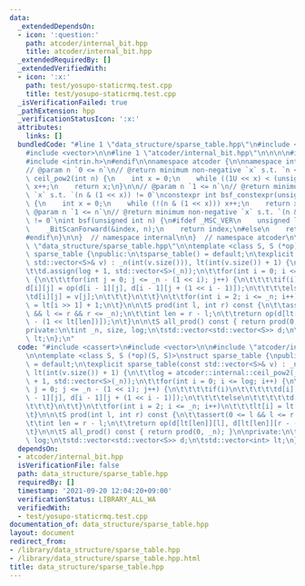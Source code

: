 ```yaml
---
data:
  _extendedDependsOn:
  - icon: ':question:'
    path: atcoder/internal_bit.hpp
    title: atcoder/internal_bit.hpp
  _extendedRequiredBy: []
  _extendedVerifiedWith:
  - icon: ':x:'
    path: test/yosupo-staticrmq.test.cpp
    title: test/yosupo-staticrmq.test.cpp
  _isVerificationFailed: true
  _pathExtension: hpp
  _verificationStatusIcon: ':x:'
  attributes:
    links: []
  bundledCode: "#line 1 \"data_structure/sparse_table.hpp\"\n#include <cassert>\n\
    #include <vector>\n\n#line 1 \"atcoder/internal_bit.hpp\"\n\n\n\n#ifdef _MSC_VER\n\
    #include <intrin.h>\n#endif\n\nnamespace atcoder {\n\nnamespace internal {\n\n\
    // @param n `0 <= n`\n// @return minimum non-negative `x` s.t. `n <= 2**x`\nint\
    \ ceil_pow2(int n) {\n    int x = 0;\n    while ((1U << x) < (unsigned int)(n))\
    \ x++;\n    return x;\n}\n\n// @param n `1 <= n`\n// @return minimum non-negative\
    \ `x` s.t. `(n & (1 << x)) != 0`\nconstexpr int bsf_constexpr(unsigned int n)\
    \ {\n    int x = 0;\n    while (!(n & (1 << x))) x++;\n    return x;\n}\n\n//\
    \ @param n `1 <= n`\n// @return minimum non-negative `x` s.t. `(n & (1 << x))\
    \ != 0`\nint bsf(unsigned int n) {\n#ifdef _MSC_VER\n    unsigned long index;\n\
    \    _BitScanForward(&index, n);\n    return index;\n#else\n    return __builtin_ctz(n);\n\
    #endif\n}\n\n}  // namespace internal\n\n}  // namespace atcoder\n\n\n#line 5\
    \ \"data_structure/sparse_table.hpp\"\n\ntemplate <class S, S (*op)(S, S)>\nstruct\
    \ sparse_table {\npublic:\n\tsparse_table() = default;\n\texplicit sparse_table(const\
    \ std::vector<S>& v) : _n(int(v.size())), lt(int(v.size()) + 1) {\n\t\tlog = atcoder::internal::ceil_pow2(_n);\n\
    \t\td.assign(log + 1, std::vector<S>(_n));\n\t\tfor(int i = 0; i <= log; i++)\
    \ {\n\t\t\tfor(int j = 0; j <= _n - (1 << i); j++) {\n\t\t\t\tif(i)\n\t\t\t\t\t\
    d[i][j] = op(d[i - 1][j], d[i - 1][j + (1 << i - 1)]);\n\t\t\t\telse\n\t\t\t\t\
    \td[i][j] = v[j];\n\t\t\t}\n\t\t}\n\t\tfor(int i = 2; i <= _n; i++)\n\t\t\tlt[i]\
    \ = lt[i >> 1] + 1;\n\t}\n\n\tS prod(int l, int r) const {\n\t\tassert(0 <= l\
    \ && l <= r && r <= _n);\n\t\tint len = r - l;\n\t\treturn op(d[lt[len]][l], d[lt[len]][r\
    \ - (1 << lt[len])]);\n\t}\n\n\tS all_prod() const { return prod(0, _n); }\n\n\
    private:\n\tint _n, size, log;\n\tstd::vector<std::vector<S>> d;\n\tstd::vector<int>\
    \ lt;\n};\n"
  code: "#include <cassert>\n#include <vector>\n\n#include \"atcoder/internal_bit\"\
    \n\ntemplate <class S, S (*op)(S, S)>\nstruct sparse_table {\npublic:\n\tsparse_table()\
    \ = default;\n\texplicit sparse_table(const std::vector<S>& v) : _n(int(v.size())),\
    \ lt(int(v.size()) + 1) {\n\t\tlog = atcoder::internal::ceil_pow2(_n);\n\t\td.assign(log\
    \ + 1, std::vector<S>(_n));\n\t\tfor(int i = 0; i <= log; i++) {\n\t\t\tfor(int\
    \ j = 0; j <= _n - (1 << i); j++) {\n\t\t\t\tif(i)\n\t\t\t\t\td[i][j] = op(d[i\
    \ - 1][j], d[i - 1][j + (1 << i - 1)]);\n\t\t\t\telse\n\t\t\t\t\td[i][j] = v[j];\n\
    \t\t\t}\n\t\t}\n\t\tfor(int i = 2; i <= _n; i++)\n\t\t\tlt[i] = lt[i >> 1] + 1;\n\
    \t}\n\n\tS prod(int l, int r) const {\n\t\tassert(0 <= l && l <= r && r <= _n);\n\
    \t\tint len = r - l;\n\t\treturn op(d[lt[len]][l], d[lt[len]][r - (1 << lt[len])]);\n\
    \t}\n\n\tS all_prod() const { return prod(0, _n); }\n\nprivate:\n\tint _n, size,\
    \ log;\n\tstd::vector<std::vector<S>> d;\n\tstd::vector<int> lt;\n};\n"
  dependsOn:
  - atcoder/internal_bit.hpp
  isVerificationFile: false
  path: data_structure/sparse_table.hpp
  requiredBy: []
  timestamp: '2021-09-20 12:04:20+09:00'
  verificationStatus: LIBRARY_ALL_WA
  verifiedWith:
  - test/yosupo-staticrmq.test.cpp
documentation_of: data_structure/sparse_table.hpp
layout: document
redirect_from:
- /library/data_structure/sparse_table.hpp
- /library/data_structure/sparse_table.hpp.html
title: data_structure/sparse_table.hpp
---
```

